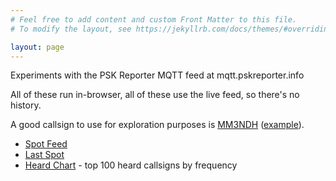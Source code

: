 ```yaml
---
# Feel free to add content and custom Front Matter to this file.
# To modify the layout, see https://jekyllrb.com/docs/themes/#overriding-theme-defaults

layout: page
---
```


Experiments with the PSK Reporter MQTT feed at mqtt.pskreporter.info

All of these run in-browser, all of these use the live feed, so there's no history.

A good callsign to use for exploration purposes is [MM3NDH](https://www.qrz.com/db/MM3NDH) ([example](/feed/?callsign=MM3NDH)).

* [Spot Feed](/feed/)
* [Last Spot](/last/)
* [Heard Chart](/heard-chart/) - top 100 heard callsigns by frequency
